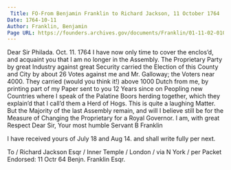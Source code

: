 ```yaml
---
 Title: FO-From Benjamin Franklin to Richard Jackson, 11 October 1764
Date: 1764-10-11
Author: Franklin, Benjamin
Page URL: https://founders.archives.gov/documents/Franklin/01-11-02-0109
---
```


Dear Sir
Philada. Oct. 11. 1764
I have now only time to cover the enclos’d, and acquaint you that I am no longer in the Assembly. The Proprietary Party by great Industry against great Security carried the Election of this County and City by about 26 Votes against me and Mr. Galloway; the Voters near 4000. They carried (would you think it!) above 1000 Dutch from me, by printing part of my Paper sent to you 12 Years since on Peopling new Countries where I speak of the Palatine Boors herding together, which they explain’d that I call’d them a Herd of Hogs. This is quite a laughing Matter. But the Majority of the last Assembly remain, and will I believe still be for the Measure of Changing the Proprietary for a Royal Governor. I am, with great Respect Dear Sir, Your most humble Servant
B Franklin

I have received yours of July 18 and Aug 14. and shall write fully per next.
 
To / Richard Jackson Esqr / Inner Temple / London / via N York / per Packet
Endorsed: 11 Octr 64 Benjn. Franklin Esqr.

